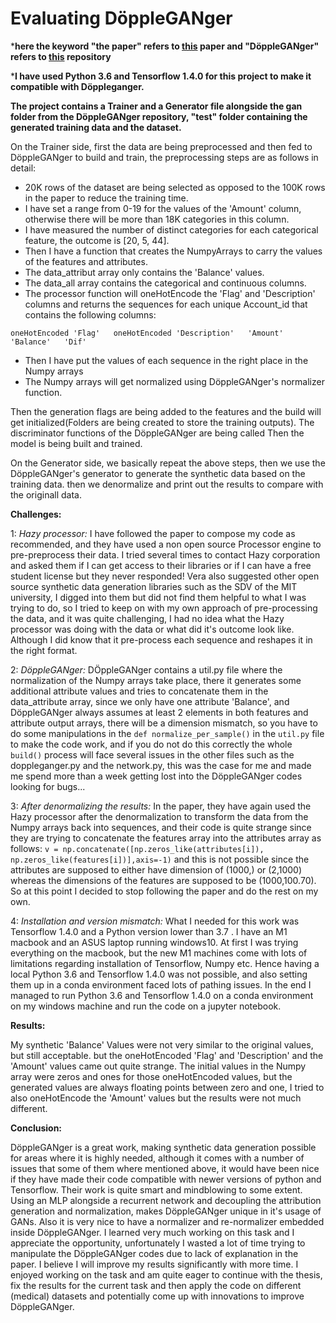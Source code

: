 # Evaluating DöppleGANger

***here the keyword "the paper" refers to [this](https://pub.towardsai.net/generating-synthetic-sequential-data-using-gans-a1d67a7752ac) paper and "DöppleGANger" refers to [this](https://github.com/fjxmlzn/DoppelGANger) repository**

***I have used Python 3.6 and Tensorflow 1.4.0 for this project to make it compatible with Döppleganger.**

**The project contains a Trainer and a Generator file alongside the gan folder from the DöppleGANger repository, "test" folder containing the generated training data and the dataset.**


On the Trainer side, first the data are being preprocessed and then fed to DöppleGANger to build and train, the preprocessing steps are as follows in detail:

- 20K rows of the dataset are being selected as opposed to the 100K rows in the paper to reduce the training time.
- I have set a range from 0-19 for the values of the 'Amount' column, otherwise there will be more than 18K categories in this column.
- I have measured the number of distinct categories for each categorical feature, the outcome is [20, 5, 44].
- Then I have a function that creates the NumpyArrays to carry the values of the features and attributes.
- The data_attribut array only contains the 'Balance' values.
- The data_all array contains the categorical and continuous columns.
- The processor function will oneHotEncode the 'Flag' and 'Description' columns and returns the sequences for each unique Account_id that contains the following columns:

`oneHotEncoded 'Flag'   oneHotEncoded 'Description'   'Amount'   'Balance'   'Dif'`

- Then I have put the values of each sequence in the right place in the Numpy arrays
- The Numpy arrays will get normalized using DöppleGANger's normalizer function.

Then the generation flags are being added to the features and the build will get initialized(Folders are being created to store the training outputs).
The discriminator functions of the DöppleGANger are being called
Then the model is being built and trained.

On the Generator side, we basically repeat the above steps, then we use the DöppleGANger's generator to generate the synthetic data based on the training data. then we denormalize and print out the results to compare with the originall data.

**Challenges:**

1: _Hazy processor:_
I have followed the paper to compose my code as recommended, and they have used a non open source Processor engine to pre-preprocess their data. I tried several times to contact Hazy corporation and asked them if I can get access to their libraries or if I can have a free student license but they never responded! Vera also suggested other open source synthetic data generation libraries such as the SDV of the MIT university, I digged into them but did not find them helpful to what I was trying to do, so I tried to keep on with my own approach of pre-processing the data, and it was quite challenging, I had no idea what the Hazy processor was doing with the data or what did it's outcome look like. Although I did know that it pre-process each sequence and reshapes it in the right format.

2: _DöppleGANger:_
DÖppleGANger contains a util.py file where the normalization of the Numpy arrays take place, there it generates some additional attribute values and tries to concatenate them in the data_attribute array, since we only have one attribute 'Balance', and DöppleGANger always assumes at least 2 elements in both features and attribute output arrays, there will be a dimension mismatch, so you have to do some manipulations in the `def normalize_per_sample()` in the `util.py` file to make the code work, and if you do not do this correctly the whole `build()` process will face several issues in the other files such as the doppleganger.py and the network.py, this was the case for me and made me spend more than a week getting lost into the DöppleGANger codes looking for bugs... 

3: _After denormalizing the results:_
In the paper, they have again used the Hazy processor after the denormalization to transform the data from the Numpy arrays back into sequences, and their code is quite strange since they are trying to concatenate the features array into the attributes array as follows:
`v = np.concatenate([np.zeros_like(attributes[i]), np.zeros_like(features[i])],axis=-1)`
and this is not possible since the attributes are supposed to either have dimension of (1000,) or (2,1000) whereas the dimensions of the features are supposed to be (1000,100.70). So at this point I decided to stop following the paper and do the rest on my own.

4: _Installation and version mismatch:_
What I needed for this work was Tensorflow 1.4.0 and a Python version lower than 3.7 .
I have an M1 macbook and an ASUS laptop running windows10. At first I was trying everything on the macbook, but the new M1 machines come with lots of limitations regarding installation of Tensorflow, Numpy etc. Hence having a local Python 3.6 and Tensorflow 1.4.0 was not possible, and also setting them up in a conda environment faced lots of pathing issues. In the end I managed to run Python 3.6 and Tensorflow 1.4.0 on a conda environment on my windows machine and run the code on a jupyter notebook. 


**Results:**

My synthetic 'Balance' Values were not very similar to the original values, but still acceptable. but the oneHotEncoded 'Flag' and 'Description' and the 'Amount' values came out quite strange. The initial values in the Numpy array were zeros and ones for those oneHotEncoded values, but the generated values are always floating points between zero and one, I tried to also oneHotEncode the 'Amount' values but the results were not much different.

**Conclusion:**

DöppleGANger is a great work, making synthetic data generation possible for areas where it is highly needed, although it comes with a number of issues that some of them where mentioned above, it would have been nice if they have made their code compatible with newer versions of python and Tensorflow.
Their work is quite smart and mindblowing to some extent. Using an MLP alongside a recurrent network and decoupling the attribution generation and normalization, makes DöppleGANger unique in it's usage of GANs. Also it is very nice to have a normalizer and re-normalizer embedded inside DöppleGANger. 
I learned very much working on this task and I appreciate the opportunity, unfortunately I wasted a lot of time trying to manipulate the DöppleGANger codes due to lack of explanation in the paper. I believe I will improve my results significantly with more time. I enjoyed working on the task and am quite eager to continue with the thesis, fix the results for the current task and then apply the code on different (medical) datasets and potentially come up with innovations to improve DöppleGANger.


